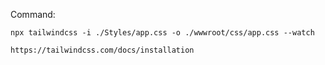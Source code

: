 Command:
```
npx tailwindcss -i ./Styles/app.css -o ./wwwroot/css/app.css --watch
```
```
https://tailwindcss.com/docs/installation
```